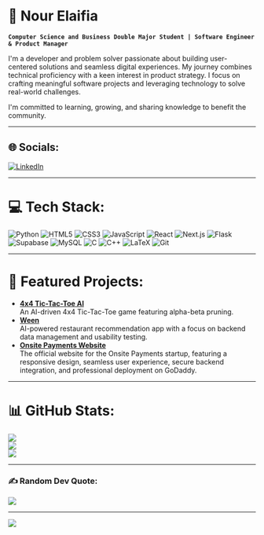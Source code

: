 # 🚀 Nour Elaifia  

**`Computer Science and Business Double Major Student | Software Engineer & Product Manager`**  

I'm a developer and problem solver passionate about building user-centered solutions and seamless digital experiences. My journey combines technical proficiency with a keen interest in product strategy. I focus on crafting meaningful software projects and leveraging technology to solve real-world challenges.  

I'm committed to learning, growing, and sharing knowledge to benefit the community.  

---

## 🌐 Socials:
[![LinkedIn](https://img.shields.io/badge/LinkedIn-%230077B5.svg?style=for-the-badge&logo=linkedin&logoColor=white)](https://www.linkedin.com/in/nour-elaifia-82886a163/)  

---

# 💻 Tech Stack:
![Python](https://img.shields.io/badge/python-3670A0?style=for-the-badge&logo=python&logoColor=ffdd54) ![HTML5](https://img.shields.io/badge/html5-%23E34F26.svg?style=for-the-badge&logo=html5&logoColor=white) ![CSS3](https://img.shields.io/badge/css3-%231572B6.svg?style=for-the-badge&logo=css3&logoColor=white) ![JavaScript](https://img.shields.io/badge/javascript-%23323330.svg?style=for-the-badge&logo=javascript&logoColor=%23F7DF1E) ![React](https://img.shields.io/badge/react-%2320232a.svg?style=for-the-badge&logo=react&logoColor=%2361DAFB) ![Next.js](https://img.shields.io/badge/Next.js-black?style=for-the-badge&logo=next.js&logoColor=white) ![Flask](https://img.shields.io/badge/flask-%23000.svg?style=for-the-badge&logo=flask&logoColor=white) ![Supabase](https://img.shields.io/badge/Supabase-3FCF8E?style=for-the-badge&logo=supabase&logoColor=white) ![MySQL](https://img.shields.io/badge/mysql-%2300000f.svg?style=for-the-badge&logo=mysql&logoColor=white) ![C](https://img.shields.io/badge/c-%2300599C.svg?style=for-the-badge&logo=c&logoColor=white) ![C++](https://img.shields.io/badge/c++-%2300599C.svg?style=for-the-badge&logo=c%2B%2B&logoColor=white) ![LaTeX](https://img.shields.io/badge/latex-%23008080.svg?style=for-the-badge&logo=latex&logoColor=white) ![Git](https://img.shields.io/badge/git-%23F05033.svg?style=for-the-badge&logo=git&logoColor=white)  

---

# 🌟 Featured Projects:
- **[4x4 Tic-Tac-Toe AI](https://github.com/nnnour/AI_TicTacToe_4x4.git)**  
  An AI-driven 4x4 Tic-Tac-Toe game featuring alpha-beta pruning.  
- **[Ween](https://github.com/nnnour/Ween)**  
  AI-powered restaurant recommendation app with a focus on backend data management and usability testing.  
- **[Onsite Payments Website](https://github.com/nnnour/onsite-payments-website)**  
  The official website for the Onsite Payments startup, featuring a responsive design, seamless user experience, secure backend integration, and professional deployment on GoDaddy.  

---

# 📊 GitHub Stats:
![](https://github-readme-stats.vercel.app/api?username=nnnour&theme=radical&hide_border=false&include_all_commits=false&count_private=true)<br/>
![](https://github-readme-streak-stats.herokuapp.com/?user=nnnour&theme=radical&hide_border=false)<br/>
![](https://github-readme-stats.vercel.app/api/top-langs/?username=nnnour&theme=radical&hide_border=false&include_all_commits=false&count_private=false&layout=compact)

---

### ✍️ Random Dev Quote:
![](https://quotes-github-readme.vercel.app/api?type=horizontal&theme=radical)

---

[![](https://visitcount.itsvg.in/api?id=nnnour&icon=0&color=0)](https://visitcount.itsvg.in)
